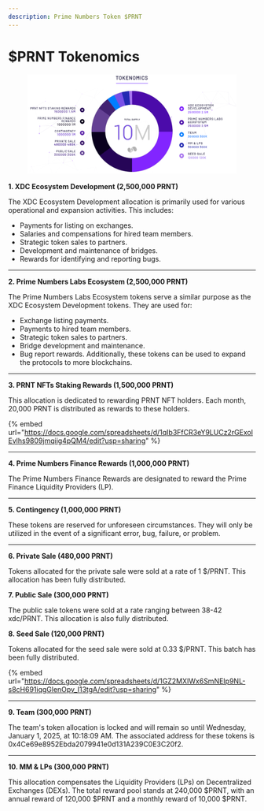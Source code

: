 ```yaml
---
description: Prime Numbers Token $PRNT
---
```


# $PRNT Tokenomics

<figure><img src="../.gitbook/assets/Captura de pantalla 2023-06-01 163701.png" alt=""><figcaption></figcaption></figure>

**1. XDC Ecosystem Development (2,500,000 PRNT)**

The XDC Ecosystem Development allocation is primarily used for various operational and expansion activities. This includes:

* Payments for listing on exchanges.
* Salaries and compensations for hired team members.
* Strategic token sales to partners.
* Development and maintenance of bridges.
* Rewards for identifying and reporting bugs.

***

**2. Prime Numbers Labs Ecosystem (2,500,000 PRNT)**

The Prime Numbers Labs Ecosystem tokens serve a similar purpose as the XDC Ecosystem Development tokens. They are used for:

* Exchange listing payments.
* Payments to hired team members.
* Strategic token sales to partners.
* Bridge development and maintenance.
* Bug report rewards. Additionally, these tokens can be used to expand the protocols to more blockchains.

***

**3. PRNT NFTs Staking Rewards (1,500,000 PRNT)**

This allocation is dedicated to rewarding PRNT NFT holders. Each month, 20,000 PRNT is distributed as rewards to these holders.

{% embed url="https://docs.google.com/spreadsheets/d/1qIb3FfCR3eY9LUCz2rGExolEvlhs9809jmqiig4pQM4/edit?usp=sharing" %}

***

**4. Prime Numbers Finance Rewards (1,000,000 PRNT)**

The Prime Numbers Finance Rewards are designated to reward the Prime Finance Liquidity Providers (LP).

***

**5. Contingency (1,000,000 PRNT)**

These tokens are reserved for unforeseen circumstances. They will only be utilized in the event of a significant error, bug, failure, or problem.

***

**6. Private Sale (480,000 PRNT)**

Tokens allocated for the private sale were sold at a rate of 1 $/PRNT. This allocation has been fully distributed.

**7. Public Sale (300,000 PRNT)**

The public sale tokens were sold at a rate ranging between 38-42 xdc/PRNT. This allocation is also fully distributed.

**8. Seed Sale (120,000 PRNT)**

Tokens allocated for the seed sale were sold at 0.33 $/PRNT. This batch has been fully distributed.

{% embed url="https://docs.google.com/spreadsheets/d/1GZ2MXIWx6SmNEIp9NL-s8cH691iqgGlenOpv_I13tgA/edit?usp=sharing" %}

***

**9. Team (300,000 PRNT)**

The team's token allocation is locked and will remain so until Wednesday, January 1, 2025, at 10:18:09 AM. The associated address for these tokens is 0x4Ce69e8952Ebda2079941e0d131A239C0E3C20f2.

***

**10. MM & LPs (300,000 PRNT)**

This allocation compensates the Liquidity Providers (LPs) on Decentralized Exchanges (DEXs). The total reward pool stands at 240,000 $PRNT, with an annual reward of 120,000 $PRNT and a monthly reward of 10,000 $PRNT.
